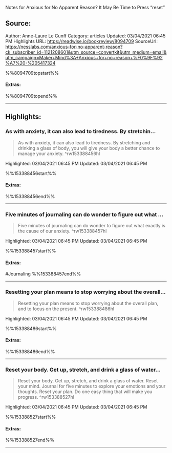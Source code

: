 Notes for Anxious for No Apparent Reason? It May Be Time to Press “reset”

## Source:
Author: Anne-Laure Le Cunff
Category: articles
Updated: 03/04/2021 06:45 PM
Highlights URL: https://readwise.io/bookreview/8094709
SourceUrl: https://nesslabs.com/anxious-for-no-apparent-reason?ck_subscriber_id=1121208601&utm_source=convertkit&utm_medium=email&utm_campaign=Maker+Mind%3A+Anxious+for+no+reason+%F0%9F%92%A7%20-%205417324

%%8094709topstart%%
#### Extras:

%%8094709topend%%
 
-----
 ## Highlights:

### As with anxiety, it can also lead to tiredness. By stretchin...
>As with anxiety, it can also lead to tiredness. By stretching and drinking a glass of body, you will give your body a better chance to manage your anxiety. ^rw153388456hl


Highlighted: 03/04/2021 06:45 PM
Updated: 03/04/2021 06:45 PM

%%153388456start%%
#### Extras:

%%153388456end%%

------

### Five minutes of journaling can do wonder to figure out what ...
>Five minutes of journaling can do wonder to figure out what exactly is the cause of our anxiety. ^rw153388457hl


Highlighted: 03/04/2021 06:45 PM
Updated: 03/04/2021 06:45 PM

%%153388457start%%
#### Extras:
#Journaling
%%153388457end%%

------

### Resetting your plan means to stop worrying about the overall...
>Resetting your plan means to stop worrying about the overall plan, and to focus on the present. ^rw153388486hl


Highlighted: 03/04/2021 06:45 PM
Updated: 03/04/2021 06:45 PM

%%153388486start%%
#### Extras:

%%153388486end%%

------

### Reset your body. Get up, stretch, and drink a glass of water...
>Reset your body. Get up, stretch, and drink a glass of water.
Reset your mind. Journal for five minutes to explore your emotions and your thoughts.
Reset your plan. Do one easy thing that will make you progress. ^rw153388527hl


Highlighted: 03/04/2021 06:45 PM
Updated: 03/04/2021 06:45 PM

%%153388527start%%
#### Extras:

%%153388527end%%

------

